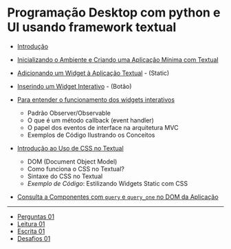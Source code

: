 # Programação Desktop com python e UI usando framework textual

- [Introdução](introducao.md)
- [Inicializando o Ambiente e Criando uma Aplicação Mínima com Textual](inicializacao.md)
- [Adicionando um Widget à Aplicação Textual](adicionar-widget.md) - (Static)
- [Inserindo um Widget Interativo](widget-interativo.md) - (Botão)
- [Para entender o funcionamento dos widgets interativos](mvc-e-padroes.md)
    - Padrão Observer/Observable 
    - O que é um método callback (event handler)
    - O papel dos eventos de interface na arquitetura MVC
    - Exemplos de Código Ilustrando os Conceitos
- [Introdução ao Uso de CSS no Textual](intro-css-textual.md)
    - DOM (Document Object Model)
    - Como funciona o CSS no Textual?
    - Sintaxe do CSS no Textual
    - *Exemplo de Código*: Estilizando Widgets Static com CSS

- [Consulta a Componentes com `query` e `query_one` no DOM da Aplicação](consulta-DOM.md)

---

- [Perguntas 01](ex-perguntas-01.md)
- [Leitura 01](ex-leitura-01.md)
- [Escrita 01](ex-escrita-01.md)
- [Desafios 01](ex-desafios-01.md)
